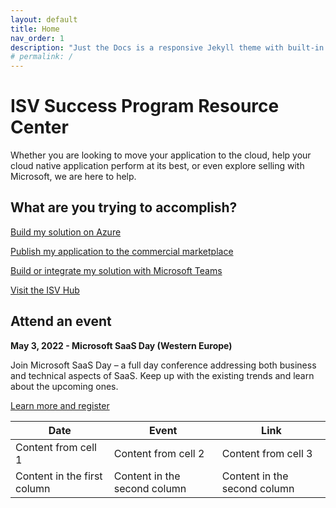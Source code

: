 ```yaml
---
layout: default
title: Home
nav_order: 1
description: "Just the Docs is a responsive Jekyll theme with built-in search that is easily customizable and hosted on GitHub Pages."
# permalink: /
---
```


# ISV Success Program Resource Center

Whether you are looking to move your application to the cloud, help your cloud native application perform at its best, or even explore selling with Microsoft, we are here to help. 

## What are you trying to accomplish?

[Build my solution on Azure](./azure)

[Publish my application to the commercial marketplace](./marketplace)

[Build or integrate my solution with Microsoft Teams](./Teams)

[Visit the ISV Hub](https://www.microsoft.com/isv)

## Attend an event


**May 3, 2022 - Microsoft SaaS Day (Western Europe)**

Join Microsoft SaaS Day – a full day conference addressing both business and technical aspects of SaaS. Keep up with the existing trends and learn about the upcoming ones.

[Learn more and register](https://info.microsoft.com/WE-ISVRECRUIT-CATALOG-FY22-03Mar-21-Microsoft-SaaS-Day-Business-Track-SRDEM107769_Catalog-Display-Page.html)

Date | Event | Link
------------ | ------------- | -------------
Content from cell 1 | Content from cell 2 | Content from cell 3
Content in the first column | Content in the second column | Content in the second column

